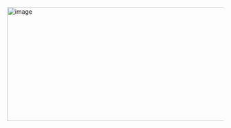 <img width="883" height="265" alt="image" src="https://github.com/user-attachments/assets/154fdb40-6b6f-4273-aa32-79824aa3b068" />
